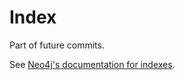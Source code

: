 # Index

Part of future commits.

See [Neo4j's documentation for indexes](https://neo4j.com/docs/cypher-manual/current/indexes-for-search-performance/).
